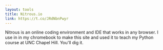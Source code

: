```yaml
---
layout: tools
title: Nitrous.io
link: https://t.co/JRdNbnPwyr
---
```


Nitrous is an online coding environment and IDE that works in any browser.  I use in in my chromebook to make this site and used it to teach my Python course at UNC Chapel Hill.  You'll dig it.
